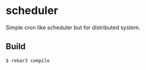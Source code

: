 scheduler
=====

Simple cron like scheduler but for distributed system.

Build
-----

    $ rebar3 compile
